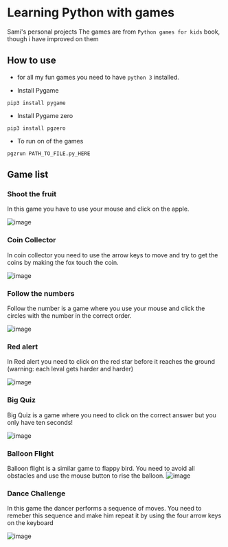 # Learning Python with games
Sami's personal projects
The games are from `Python games for kids` book, though i have improved on them

## How to use
- for all my fun games you need to have `python 3` installed.

- Install Pygame
```
pip3 install pygame
```

- Install Pygame zero
```
pip3 install pgzero
```

- To run on of the games
```
pgzrun PATH_TO_FILE.py_HERE
```

## Game list

### Shoot the fruit
In this game you have to use your mouse and click on the apple.

![image](./game-sceeenshots/shoot_the_fruit.png)

### Coin Collector
In coin collector you need to use the arrow keys to move and try to get the coins by making the fox touch the coin.

![image](./game-sceeenshots/coin_collector.png)

### Follow the numbers
Follow the number is a game where you use your mouse and click the circles with the number in the correct order. 

![image](./game-sceeenshots/follow_the_numbers.png)

### Red alert
In Red alert you need to click on the red star before it reaches the ground (warning: each leval gets harder and harder)

![image](./game-sceeenshots/red_alert.png)

### Big Quiz
Big Quiz is a game where you need to click on the correct answer but you only have ten seconds!

![image](./game-sceeenshots/big_quiz.png)

### Balloon Flight
Balloon flight is a similar game to flappy bird. You need to avoid all obstacles and use the mouse button to rise the balloon.
![image](./game-sceeenshots/balloon_flight.png)

### Dance Challenge
In this game the dancer performs a sequence of moves. You need to remeber this sequence and make him repeat it by using the four arrow keys on the keyboard

![image](./game-sceeenshots/dance_challange.png)